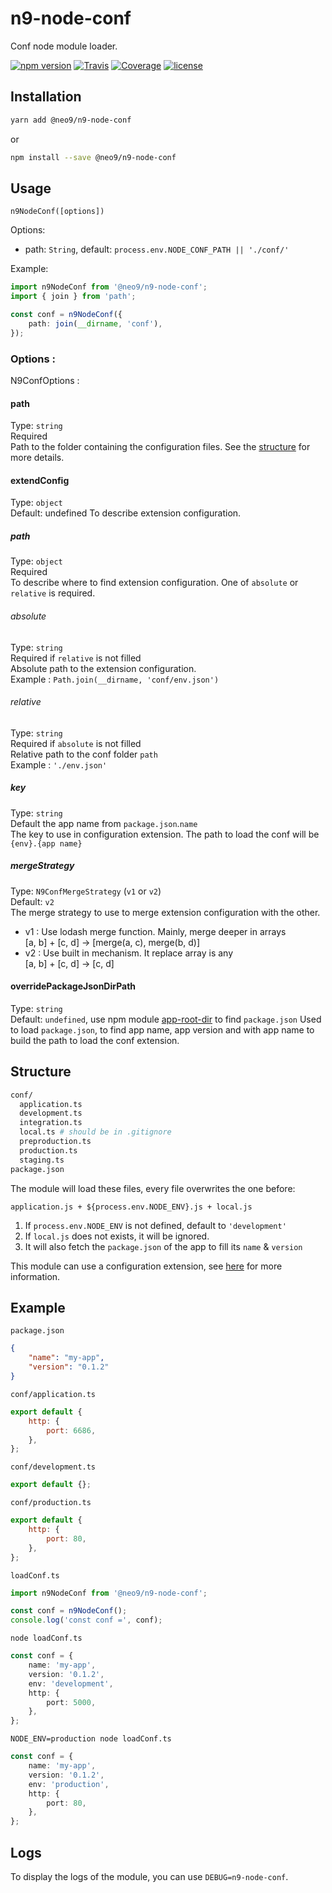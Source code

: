# n9-node-conf

Conf node module loader.

[![npm version](https://img.shields.io/npm/v/@neo9/n9-node-conf.svg)](https://www.npmjs.com/package/@neo9/n9-node-conf)
[![Travis](https://img.shields.io/travis/neo9/n9-node-conf/master.svg)](https://travis-ci.org/neo9/n9-node-conf)
[![Coverage](https://img.shields.io/codecov/c/github/neo9/n9-node-conf/master.svg)](https://codecov.io/gh/neo9/n9-node-conf)
[![license](https://img.shields.io/github/license/neo9/n9-node-conf.svg)](https://github.com/neo9/n9-node-conf/blob/master/LICENSE)

## Installation

```bash
yarn add @neo9/n9-node-conf
```

or

```bash
npm install --save @neo9/n9-node-conf
```

## Usage

`n9NodeConf([options])`

Options:

- path: `String`, default: `process.env.NODE_CONF_PATH || './conf/'`

Example:

```typescript
import n9NodeConf from '@neo9/n9-node-conf';
import { join } from 'path';

const conf = n9NodeConf({
	path: join(__dirname, 'conf'),
});
```

### Options :

N9ConfOptions :

#### path

Type: `string`\
Required \
Path to the folder containing the configuration files. See the [structure](#structure) for more details.

#### extendConfig

Type: `object`\
Default: undefined
To describe extension configuration.

##### path

Type: `object`\
Required \
To describe where to find extension configuration. One of `absolute` or `relative` is required.

###### absolute

Type: `string`\
Required if `relative` is not filled \
Absolute path to the extension configuration.\
Example : `Path.join(__dirname, 'conf/env.json')`

###### relative

Type: `string`\
Required if `absolute` is not filled \
Relative path to the conf folder `path` \
Example : `'./env.json'`

##### key

Type: `string`\
Default the app name from `package.json`.`name`\
The key to use in configuration extension. The path to load the conf will be `{env}.{app name}`

##### mergeStrategy

Type: `N9ConfMergeStrategy` (`v1` or `v2`)\
Default: `v2`\
The merge strategy to use to merge extension configuration with the other.

- v1 : Use lodash merge function. Mainly, merge deeper in arrays\
  [a, b] + [c, d] → [merge(a, c), merge(b, d)]
- v2 : Use built in mechanism. It replace array is any\
  [a, b] + [c, d] → [c, d]

#### overridePackageJsonDirPath

Type: `string`\
Default: `undefined`, use npm module [app-root-dir](https://www.npmjs.com/package/app-root-dir) to find `package.json`
Used to load `package.json`, to find app name, app version and with app name to build the path to load the conf extension.

## Structure

```bash
conf/
  application.ts
  development.ts
  integration.ts
  local.ts # should be in .gitignore
  preproduction.ts
  production.ts
  staging.ts
package.json
```

The module will load these files, every file overwrites the one before:

`application.js + ${process.env.NODE_ENV}.js + local.js`

1. If `process.env.NODE_ENV` is not defined, default to `'development'`
2. If `local.js` does not exists, it will be ignored.
3. It will also fetch the `package.json` of the app to fill its `name` & `version`

This module can use a configuration extension, see [here](./documentation/extendable-configuration.md) for more information.

## Example

`package.json`

```json
{
	"name": "my-app",
	"version": "0.1.2"
}
```

`conf/application.ts`

```js
export default {
	http: {
		port: 6686,
	},
};
```

`conf/development.ts`

```js
export default {};
```

`conf/production.ts`

```js
export default {
	http: {
		port: 80,
	},
};
```

`loadConf.ts`

```js
import n9NodeConf from '@neo9/n9-node-conf';

const conf = n9NodeConf();
console.log('const conf =', conf);
```

`node loadConf.ts`

```typescript
const conf = {
	name: 'my-app',
	version: '0.1.2',
	env: 'development',
	http: {
		port: 5000,
	},
};
```

`NODE_ENV=production node loadConf.ts`

```typescript
const conf = {
	name: 'my-app',
	version: '0.1.2',
	env: 'production',
	http: {
		port: 80,
	},
};
```

## Logs

To display the logs of the module, you can use `DEBUG=n9-node-conf`.
